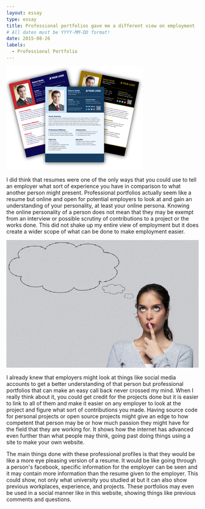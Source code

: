 ```yaml
---
layout: essay
type: essay
title: Professional portfolios gave me a different view on employment
# All dates must be YYYY-MM-DD format!
date: 2015-08-26
labels:
  - Professional Portfolio
---
```


<img class="ui medium left floated image" src="../images/Profile.png">

  I did think that resumes were one of the only ways that you could use to tell an employer what sort of experience you have in comparison to what another person might present. Professional portfolios actually seem like a resume but online and open for potential employers to look at and gain an understanding of your personality, at least your online persona. Knowing the online personality of a person does not mean that they may be exempt from an interview or possible scrutiny of contributions to a project or the works done. This did not shake up my entire view of employment but it does create a wider scope of what can be done to make employment easier.
  
  <img class="ui medium left floated image" src="../images/Remember.jpg">
  
  I already knew that employers might look at things like social media accounts to get a better understanding of that person but professional portfolios that can make an easy call back never crossed my mind. When I really think about it, you could get credit for the projects done but it is easier to link to all of them and make it easier on any employer to look at the project and figure what sort of contributions you made. Having source code for personal projects or open source projects might give an edge to how competent that person may be or how much passion they might have for the field that they are working for. It shows how the internet has advanced even further than what people may think, going past doing things using a site to make your own website.

  The main things done with these professional profiles is that they would be like a more eye pleasing version of a resume. It would be like going through a person's facebook, specific information for the employer can be seen and it may contain more information than the resume given to the employer. This could show, not only what university you studied at but it can also show previous workplaces, experience, and projects. These portfolios may even be used in a social manner like in this website, showing things like previous comments and questions.


